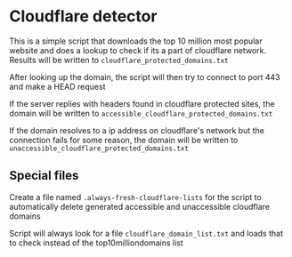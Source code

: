 # Cloudflare detector

This is a simple script that downloads the top 10 million most popular website and does a lookup to check if its a part of cloudflare network. Results will be written to `cloudflare_protected_domains.txt`

After looking up the domain, the script will then try to connect to port 443 and make a HEAD request

If the server replies with headers found in cloudflare protected sites, the domain will be written to `accessible_cloudflare_protected_domains.txt`

If the domain resolves to a ip address on cloudflare's network but the connection fails for some reason, the domain will be written to `unaccessible_cloudflare_protected_domains.txt`

## Special files

Create a file named `.always-fresh-cloudflare-lists` for the script to automatically delete generated accessible and unaccessible cloudflare domains

Script will always look for a file `cloudflare_domain_list.txt` and loads that to check instead of the top10milliondomains list